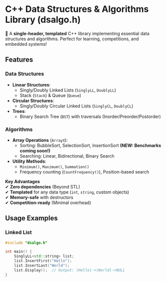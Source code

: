 # C++ Data Structures & Algorithms Library (dsalgo.h)

🚀 A **single-header, templated** C++ library implementing essential data structures and algorithms. Perfect for learning, competitions, and embedded systems!

## Features

### Data Structures
- **Linear Structures**:
  - Singly/Doubly Linked Lists (`SinglyLL`, `DoublyLL`)
  - Stack (`Stack`) & Queue (`Queue`)
- **Circular Structures**:
  - Singly/Doubly Circular Linked Lists (`SinglyCL`, `DoublyCL`)
- **Trees**:
  - Binary Search Tree (`BST`) with traversals (Inorder/Preorder/Postorder)

### Algorithms
- **Array Operations** (`ArrayX`):
  - Sorting: BubbleSort, SelectionSort, InsertionSort **(NEW: Benchmarks coming soon!)**
  - Searching: Linear, Bidirectional, Binary Search
- **Utility Methods**:
  - `Minimum()`, `Maximum()`, `Summation()`
  - Frequency counting (`CountFrequency()`), Position-based search

**Key Advantages**  
✔ **Zero dependencies** (Beyond STL)  
✔ **Templated** for any data type (`int`, `string`, custom objects)  
✔ **Memory-safe** with destructors  
✔ **Competition-ready** (Minimal overhead)  

## Usage Examples

### Linked List
```cpp
#include "dsalgo.h"

int main() {
    SinglyLL<std::string> list;
    list.InsertFirst("Hello");
    list.InsertLast("World");
    list.Display();  // Output: |Hello|->|World|->NULL
}

